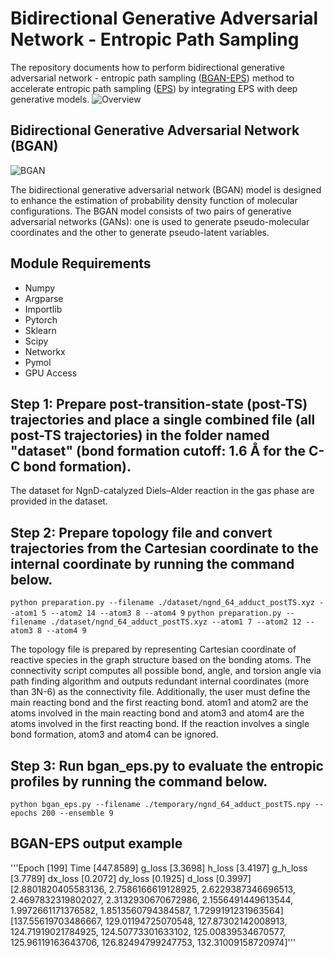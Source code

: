 # Bidirectional Generative Adversarial Network - Entropic Path Sampling

The repository documents how to perform bidirectional generative adversarial network - entropic path sampling ([BGAN-EPS](10.26434/chemrxiv-2022-lcfbq)) method to accelerate entropic path sampling ([EPS](https://doi.org/10.1021/acs.jpclett.1c03116)) by integrating EPS with deep generative models.
![Overview](https://user-images.githubusercontent.com/25111091/205413472-bf70e899-32f7-4a0c-8dc5-a576c129a36c.jpg)

## Bidirectional Generative Adversarial Network (BGAN)

![BGAN](https://user-images.githubusercontent.com/25111091/205412357-c7548b3e-6161-42f6-9c06-3f204374ae7f.jpg)

The bidirectional generative adversarial network (BGAN) model is designed to enhance the estimation of probability density function of molecular configurations. The BGAN model consists of two pairs of generative adversarial networks (GANs): one is used to generate pseudo-molecular coordinates and the other to generate pseudo-latent variables.

## Module Requirements
- Numpy
- Argparse
- Importlib
- Pytorch
- Sklearn
- Scipy
- Networkx
- Pymol
- GPU Access

## Step 1: Prepare post-transition-state (post-TS) trajectories and place a single combined file (all post-TS trajectories) in the folder named "dataset" (bond formation cutoff: 1.6 Å for the C-C bond formation).

The dataset for NgnD-catalyzed Diels–Alder reaction in the gas phase are provided in the dataset.


## Step 2: Prepare topology file and convert trajectories from the Cartesian coordinate to the internal coordinate by running the command below.
`python preparation.py --filename ./dataset/ngnd_64_adduct_postTS.xyz --atom1 5 --atom2 14 --atom3 8 --atom4 9`
`python preparation.py --filename ./dataset/ngnd_64_adduct_postTS.xyz --atom1 7 --atom2 12 --atom3 8 --atom4 9`

The topology file is prepared by representing Cartesian coordinate of reactive species in the graph structure based on the bonding atoms. The connectivity script computes all possible bond, angle, and torsion angle via path finding algorithm and outputs redundant internal coordinates (more than 3N-6) as the connectivity file. Additionally, the user must define the main reacting bond and the first reacting bond. atom1 and atom2 are the atoms involved in the main reacting bond and atom3 and atom4 are the atoms involved in the first reacting bond. If the reaction involves a single bond formation, atom3 and atom4 can be ignored.

## Step 3: Run bgan_eps.py to evaluate the entropic profiles by running the command below.

`python bgan_eps.py --filename ./temporary/ngnd_64_adduct_postTS.npy --epochs 200 --ensemble 9`

## BGAN-EPS output example
'''Epoch [199] Time [447.8589] g_loss [3.3698] h_loss [3.4197] g_h_loss [3.7789] dx_loss [0.2072] dy_loss [0.1925] d_loss [0.3997]
[2.8801820405583136, 2.7586166619128925, 2.6229387346696513, 2.4697832319802027, 2.3132930670672986, 2.1556491449613544, 1.9972661171376582, 1.8513560794384587, 1.7299191231963564]
[137.55619703486667, 129.01194725070548, 127.87302142008913, 124.71919021784925, 124.50773301633102, 125.00839534670577, 125.96119163643706, 126.82494799247753, 132.31009158720974]'''
